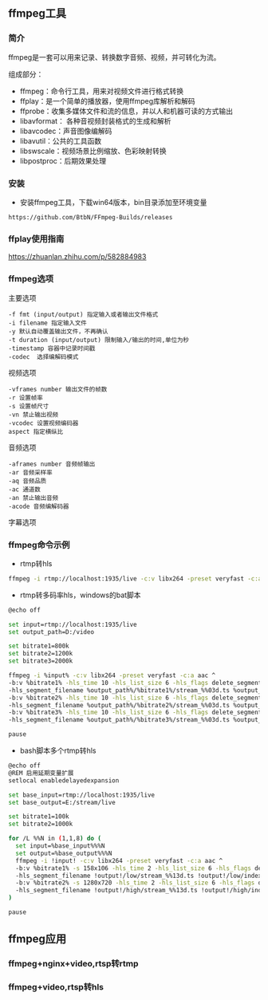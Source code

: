 ## ffmpeg工具 

### 简介

ffmpeg是一套可以用来记录、转换数字音频、视频，并可转化为流。

组成部分：

- ffmpeg：命令行工具，用来对视频文件进行格式转换
- ffplay：是一个简单的播放器，使用ffmpeg库解析和解码
- ffprobe：收集多媒体文件和流的信息，并以人和机器可读的方式输出
- libavformat： 各种音视频封装格式的生成和解析
- libavcodec：声音图像编解码
- libavutil：公共的工具函数
- libswscale：视频场景比例缩放、色彩映射转换
- libpostproc：后期效果处理



### 安装

- 安装ffmpeg工具，下载win64版本，bin目录添加至环境变量

```
https://github.com/BtbN/FFmpeg-Builds/releases
```

### ffplay使用指南

https://zhuanlan.zhihu.com/p/582884983

### ffmpeg选项

主要选项

```
-f fmt (input/output) 指定输入或者输出文件格式
-i filename 指定输入文件
-y 默认自动覆盖输出文件，不再确认
-t duration (input/output) 限制输入/输出的时间,单位为秒
-timestamp 容器中记录时间戳
-codec  选择编解码模式
```

视频选项

```
-vframes number 输出文件的帧数
-r 设置帧率
-s 设置帧尺寸
-vn 禁止输出视频
-vcodec 设置视频编码器
aspect 指定横纵比
```

音频选项

```
-aframes number 音频帧输出
-ar 音频采样率
-aq 音频品质
-ac 通道数
-an 禁止输出音频
-acode 音频编解码器
```

字幕选项

### ffmpeg命令示例

- rtmp转hls

```bash
ffmpeg -i rtmp://localhost:1935/live -c:v libx264 -preset veryfast -c:a aac -f hls -hls_time 2 -hls_list_size 6 -hls_flags delete_segments -hls_segment_filename D:/video/stream_%v/segment_%03d.ts D:/video/playlist.m3u8
```

- rtmp转多码率hls，windows的bat脚本

```bash
@echo off

set input=rtmp://localhost:1935/live
set output_path=D:/video

set bitrate1=800k
set bitrate2=1200k
set bitrate3=2000k

ffmpeg -i %input% -c:v libx264 -preset veryfast -c:a aac ^
-b:v %bitrate1% -hls_time 10 -hls_list_size 6 -hls_flags delete_segments ^
-hls_segment_filename %output_path%/%bitrate1%/stream_%%03d.ts %output_path%/%bitrate1%/playlist.m3u8 ^
-b:v %bitrate2% -hls_time 10 -hls_list_size 6 -hls_flags delete_segments ^
-hls_segment_filename %output_path%/%bitrate2%/stream_%%03d.ts %output_path%/%bitrate2%/playlist.m3u8 ^
-b:v %bitrate3% -hls_time 10 -hls_list_size 6 -hls_flags delete_segments ^
-hls_segment_filename %output_path%/%bitrate3%/stream_%%03d.ts %output_path%/%bitrate3%/playlist.m3u8

pause
```

- bash脚本多个rtmp转hls

```bash
@echo off
@REM 启用延期变量扩展
setlocal enabledelayedexpansion

set base_input=rtmp://localhost:1935/live
set base_output=E:/stream/live

set bitrate1=100k
set bitrate2=1000k

for /L %%N in (1,1,8) do (
  set input=%base_input%%%N
  set output=%base_output%%%N
  ffmpeg -i !input! -c:v libx264 -preset veryfast -c:a aac ^
  -b:v %bitrate1% -s 158x106 -hls_time 2 -hls_list_size 6 -hls_flags delete_segments ^
  -hls_segment_filename !output!/low/stream_%%13d.ts !output!/low/index.m3u8 ^
  -b:v %bitrate2% -s 1280x720 -hls_time 2 -hls_list_size 6 -hls_flags delete_segments ^
  -hls_segment_filename !output!/high/stream_%%13d.ts !output!/high/index.m3u8
)

pause
```



## ffmpeg应用

### ffmpeg+nginx+video,rtsp转rtmp

### ffmpeg+video,rtsp转hls